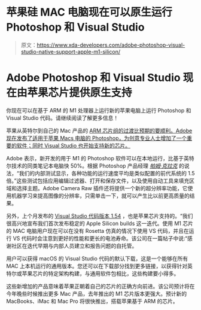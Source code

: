 # 苹果硅 MAC 电脑现在可以原生运行 Photoshop 和 Visual Studio

> 原文：<https://www.xda-developers.com/adobe-photoshop-visual-studio-native-support-apple-m1-silicon/>

# Adobe Photoshop 和 Visual Studio 现在由苹果芯片提供原生支持

你现在可以在基于 ARM 的 M1 处理器上运行新的苹果电脑上运行 Photoshop 和 Visual Studio 代码。请继续阅读了解更多信息！

苹果从英特尔到自己的 Mac 产品的 [ARM 芯片组的过渡比预期的要顺利。Adobe 现在发布了适用于苹果 Macs 电脑的 Photoshop，为创意专业人士增加了一个重要的软件；同时 Visual Studio 也开始支持新的芯片。](https://www.xda-developers.com/apple-macbook-air-macbook-pro-13-mac-mini-m1-arm-soc/)

Adobe 表示，新开发的用于 M1 的 Photoshop 软件可以在本地运行，比基于英特尔技术的同类笔记本电脑快 50%。根据 Photoshop 产品经理 [*帕姆·克拉克*](https://blog.adobe.com/en/publish/2021/03/10/adobe-photoshop-ships-on-macs-with-apple-silicon-gains-speedier-selections-filters-and-performance-boosts.html#gs.v9ekhr) 的说法，“我们的内部测试显示，各种功能的运行速度平均是类似配置的前代系统的 1.5 倍。”这些测试包括应用编辑过滤器、打开和保存文件，以及使用自动工具来填充区域和选择主题。Adobe Camera Raw 插件还将提供一个新的超分辨率功能，它使用机器学习来提高图像的分辨率，只需单击一下，就可以产生比以前更高质量的结果。

另外，上个月发布的 [Visual Studio 代码版本 1.54](https://code.visualstudio.com/updates/v1_54) ，也是苹果芯片支持的。“我们很高兴地宣布我们首次发布稳定的 Apple Silicon builds 这一迭代。使用 M1 芯片的 MAC 电脑用户现在可以在没有 Rosetta 仿真的情况下使用 VS 代码，并且在运行 VS 代码时会注意到更好的性能和更长的电池寿命。该公司在一篇帖子中说:“感谢社区在迭代早期与内部人员建立和报告问题的自托管。

用户可以获得 macOS 的 Visual Studio 代码的默认下载，这是一个能够在所有 MAC 上本机运行的通用版本。您还可以在下载部分找到更多链接，以获得针对英特尔或苹果芯片的特定架构构建，与通用软件包相比，这些构建要小得多。

这些新增加的产品意味着苹果正朝着自己的芯片的正确方向前进。该公司预计将在今年晚些时候推出更多 Mac 产品，去年推出的 M1 芯片版本更强大。预计新的 MacBooks、iMac 和 Mac Pro 将很快推出，搭载苹果基于 ARM 的芯片。